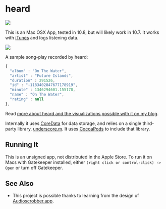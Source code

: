 # heard

![](http://farm9.staticflickr.com/8316/8041538022_1494e66db1_z.jpg)

This is an Mac OSX App, tested in 10.8, but will likely work in 10.7. It
works with [iTunes](http://www.apple.com/itunes/) and logs listening data.

[![](http://macwright.org/graphics/heard-giant.png)](https://github.com/downloads/tmcw/heard/heard-0.0.1.zip)

A sample song-play recorded by heard:

```javascript
{
  "album" : "On The Water",
  "artist" : "Future Islands",
  "duration" : 291526,
  "id" : "-1183402847677178919",
  "minute" : 1346294601.155178,
  "name" : "On The Water",
  "rating" : null
},
```

Read [more about heard and the visualizations possible with it
on my blog](http://macwright.org/2012/10/01/heard.html).

Internally it uses [CoreData](http://en.wikipedia.org/wiki/Core_Data) for
data storage, and relies on a single third-party library,
[underscore.m](http://underscorem.org/). It uses [CocoaPods](https://github.com/CocoaPods/CocoaPods)
to include that library.

## Running It

This is an unsigned app, not distributed in the Apple Store. To run it on Macs
with Gatekeeper installed, either `(right click or control-click) -> Open` or
turn off Gatekeeper.

## See Also

* This project is possible thanks to learning from the design of
  [Audioscrobber.app](https://github.com/mxcl/Audioscrobbler.app).

